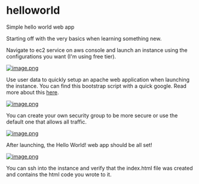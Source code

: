 # helloworld
Simple hello world web app

Starting off with the very basics when learning something new.

Navigate to ec2 service on aws console and launch an instance using the configurations you want (I'm using free tier).

[![image.png](https://i.postimg.cc/L4qgT4fc/image.png)](https://postimg.cc/14QzRQvB)

Use user data to quickly setup an apache web application when launching the instance. You can find this bootstrap script with a quick google. Read more about this [here](https://docs.aws.amazon.com/AWSEC2/latest/UserGuide/user-data.html).

[![image.png](https://i.postimg.cc/pTFcQbBK/image.png)](https://postimg.cc/sQ3JyLq2)

You can create your own security group to be more secure or use the default one that allows all traffic.

[![image.png](https://i.postimg.cc/MKVcCs9t/image.png)](https://postimg.cc/RNCVfT5n)

After launching, the Hello World! web app should be all set!

[![image.png](https://i.postimg.cc/90TMjMYz/image.png)](https://postimg.cc/tnqy39fH)

You can ssh into the instance and verify that the index.html file was created and contains the html code you wrote to it.
